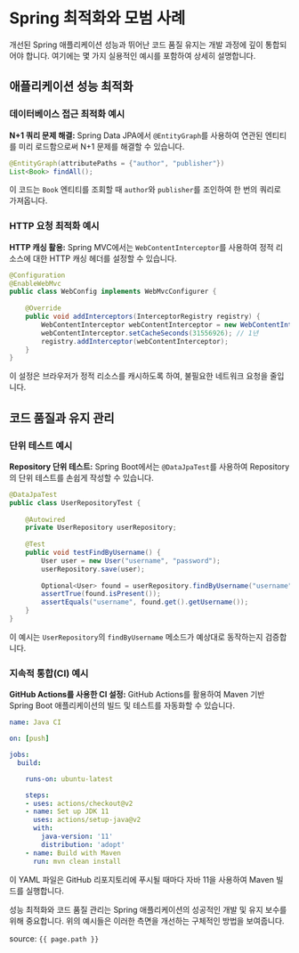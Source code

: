 # Spring 최적화와 모범 사례

개선된 Spring 애플리케이션 성능과 뛰어난 코드 품질 유지는 개발 과정에 깊이 통합되어야 합니다. 여기에는 몇 가지 실용적인 예시를 포함하여 상세히 설명합니다.

## 애플리케이션 성능 최적화

### 데이터베이스 접근 최적화 예시

**N+1 쿼리 문제 해결:**
Spring Data JPA에서 `@EntityGraph`를 사용하여 연관된 엔티티를 미리 로드함으로써 N+1 문제를 해결할 수 있습니다.

```java
@EntityGraph(attributePaths = {"author", "publisher"})
List<Book> findAll();
```

이 코드는 `Book` 엔티티를 조회할 때 `author`와 `publisher`를 조인하여 한 번의 쿼리로 가져옵니다.

### HTTP 요청 최적화 예시

**HTTP 캐싱 활용:**
Spring MVC에서는 `WebContentInterceptor`를 사용하여 정적 리소스에 대한 HTTP 캐싱 헤더를 설정할 수 있습니다.

```java
@Configuration
@EnableWebMvc
public class WebConfig implements WebMvcConfigurer {
    
    @Override
    public void addInterceptors(InterceptorRegistry registry) {
        WebContentInterceptor webContentInterceptor = new WebContentInterceptor();
        webContentInterceptor.setCacheSeconds(31556926); // 1년
        registry.addInterceptor(webContentInterceptor);
    }
}
```

이 설정은 브라우저가 정적 리소스를 캐시하도록 하여, 불필요한 네트워크 요청을 줄입니다.

## 코드 품질과 유지 관리

### 단위 테스트 예시

**Repository 단위 테스트:**
Spring Boot에서는 `@DataJpaTest`를 사용하여 Repository의 단위 테스트를 손쉽게 작성할 수 있습니다.

```java
@DataJpaTest
public class UserRepositoryTest {
    
    @Autowired
    private UserRepository userRepository;
    
    @Test
    public void testFindByUsername() {
        User user = new User("username", "password");
        userRepository.save(user);
        
        Optional<User> found = userRepository.findByUsername("username");
        assertTrue(found.isPresent());
        assertEquals("username", found.get().getUsername());
    }
}
```

이 예시는 `UserRepository`의 `findByUsername` 메소드가 예상대로 동작하는지 검증합니다.

### 지속적 통합(CI) 예시

**GitHub Actions를 사용한 CI 설정:**
GitHub Actions를 활용하여 Maven 기반 Spring Boot 애플리케이션의 빌드 및 테스트를 자동화할 수 있습니다.

```yaml
name: Java CI

on: [push]

jobs:
  build:

    runs-on: ubuntu-latest

    steps:
    - uses: actions/checkout@v2
    - name: Set up JDK 11
      uses: actions/setup-java@v2
      with:
        java-version: '11'
        distribution: 'adopt'
    - name: Build with Maven
      run: mvn clean install
```

이 YAML 파일은 GitHub 리포지토리에 푸시될 때마다 자바 11을 사용하여 Maven 빌드를 실행합니다.

성능 최적화와 코드 품질 관리는 Spring 애플리케이션의 성공적인 개발 및 유지 보수를 위해 중요합니다. 위의 예시들은 이러한 측면을 개선하는 구체적인 방법을 보여줍니다.

source: `{{ page.path }}`
